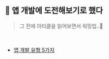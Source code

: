 ## 📱 앱 개발에 도전해보기로 했다

> 그 전에 아티클을 읽어보면서 워밍업..🥷

<br>

- [앱 개발 유형 5가지](https://github.com/Doeunnkimm/Frontend/blob/main/app-development/%40NOTE/%EC%95%B1_%EA%B0%9C%EB%B0%9C_%EC%9C%A0%ED%98%95_5%EA%B0%80%EC%A7%80.md)
